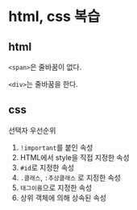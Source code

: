 # html, css 복습
## html
`<span>`은 줄바꿈이 없다.

`<div>`는 줄바꿈을 한다.
## css
선택자 우선순위
1. `!important`를 붙인 속성
2. HTML에서 style을 직접 지정한 속성
3. `#id`로 지정한 속성
4. `.클래스`, `:추상클래스` 로 지정한 속성
5. `태그이름`으로 지정한 속성
6. 상위 객체에 의해 상속된 속성
